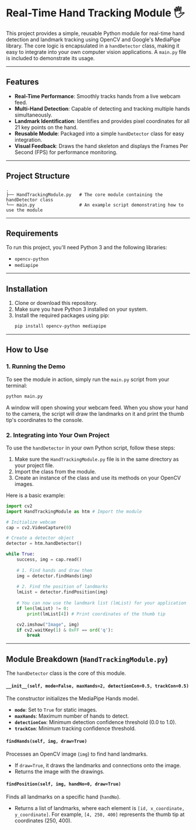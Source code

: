 # Real-Time Hand Tracking Module 🖐️

This project provides a simple, reusable Python module for real-time hand detection and landmark tracking using OpenCV and Google's MediaPipe library. The core logic is encapsulated in a `handDetector` class, making it easy to integrate into your own computer vision applications. A `main.py` file is included to demonstrate its usage.

-----

## Features

  * **Real-Time Performance**: Smoothly tracks hands from a live webcam feed.
  * **Multi-Hand Detection**: Capable of detecting and tracking multiple hands simultaneously.
  * **Landmark Identification**: Identifies and provides pixel coordinates for all 21 key points on the hand.
  * **Reusable Module**: Packaged into a simple `handDetector` class for easy integration.
  * **Visual Feedback**: Draws the hand skeleton and displays the Frames Per Second (FPS) for performance monitoring.

-----

## Project Structure

```
.
├── HandTrackingModule.py   # The core module containing the handDetector class
└── main.py                 # An example script demonstrating how to use the module
```

-----

## Requirements

To run this project, you'll need Python 3 and the following libraries:

  * `opencv-python`
  * `mediapipe`

-----

## Installation

1.  Clone or download this repository.
2.  Make sure you have Python 3 installed on your system.
3.  Install the required packages using pip:
    ```bash
    pip install opencv-python mediapipe
    ```

-----

## How to Use

### 1\. Running the Demo

To see the module in action, simply run the `main.py` script from your terminal:

```bash
python main.py
```

A window will open showing your webcam feed. When you show your hand to the camera, the script will draw the landmarks on it and print the thumb tip's coordinates to the console.

### 2\. Integrating into Your Own Project

To use the `handDetector` in your own Python script, follow these steps:

1.  Make sure the `HandTrackingModule.py` file is in the same directory as your project file.
2.  Import the class from the module.
3.  Create an instance of the class and use its methods on your OpenCV images.

Here is a basic example:

```python
import cv2
import HandTrackingModule as htm # Import the module

# Initialize webcam
cap = cv2.VideoCapture(0)

# Create a detector object
detector = htm.handDetector()

while True:
    success, img = cap.read()
    
    # 1. Find hands and draw them
    img = detector.findHands(img)
    
    # 2. Find the position of landmarks
    lmList = detector.findPosition(img)
    
    # You can now use the landmark list (lmList) for your application
    if len(lmList) != 0:
        print(lmList[4]) # Print coordinates of the thumb tip

    cv2.imshow("Image", img)
    if cv2.waitKey(1) & 0xFF == ord('q'):
        break
```

-----

## Module Breakdown (`HandTrackingModule.py`)

The `handDetector` class is the core of this module.

#### `__init__(self, mode=False, maxHands=2, detectionCon=0.5, trackCon=0.5)`

The constructor initializes the MediaPipe Hands model.

  * **`mode`**: Set to `True` for static images.
  * **`maxHands`**: Maximum number of hands to detect.
  * **`detectionCon`**: Minimum detection confidence threshold (0.0 to 1.0).
  * **`trackCon`**: Minimum tracking confidence threshold.

#### `findHands(self, img, draw=True)`

Processes an OpenCV image (`img`) to find hand landmarks.

  * If `draw=True`, it draws the landmarks and connections onto the image.
  * Returns the image with the drawings.

#### `findPosition(self, img, handNo=0, draw=True)`

Finds all landmarks on a specific hand (`handNo`).

  * Returns a list of landmarks, where each element is `[id, x_coordinate, y_coordinate]`. For example, `[4, 250, 400]` represents the thumb tip at coordinates (250, 400).